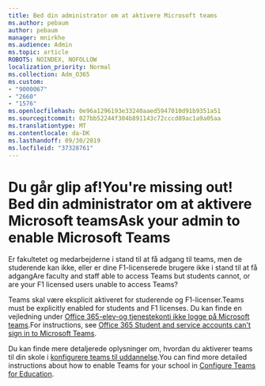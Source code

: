 ```yaml
---
title: Bed din administrator om at aktivere Microsoft teams
ms.author: pebaum
author: pebaum
manager: mnirkhe
ms.audience: Admin
ms.topic: article
ROBOTS: NOINDEX, NOFOLLOW
localization_priority: Normal
ms.collection: Adm_O365
ms.custom:
- "9000067"
- "2660"
- "1576"
ms.openlocfilehash: 0e96a1296193e33240aaed5947010d91b9351a51
ms.sourcegitcommit: 027bb52244f304b891143c72cccd89ac1a9a05aa
ms.translationtype: MT
ms.contentlocale: da-DK
ms.lasthandoff: 09/30/2019
ms.locfileid: "37328761"
---
```

# <a name="youre-missing-out-ask-your-admin-to-enable-microsoft-teams"></a><span data-ttu-id="27be5-102">Du går glip af!</span><span class="sxs-lookup"><span data-stu-id="27be5-102">You're missing out!</span></span> <span data-ttu-id="27be5-103">Bed din administrator om at aktivere Microsoft teams</span><span class="sxs-lookup"><span data-stu-id="27be5-103">Ask your admin to enable Microsoft Teams</span></span>

<span data-ttu-id="27be5-104">Er fakultetet og medarbejderne i stand til at få adgang til teams, men de studerende kan ikke, eller er dine F1-licenserede brugere ikke i stand til at få adgang</span><span class="sxs-lookup"><span data-stu-id="27be5-104">Are faculty and staff able to access Teams but students cannot, or are your F1 licensed users unable to access Teams?</span></span>

<span data-ttu-id="27be5-105">Teams skal være eksplicit aktiveret for studerende og F1-licenser.</span><span class="sxs-lookup"><span data-stu-id="27be5-105">Teams must be explicitly enabled for students and F1 licenses.</span></span> <span data-ttu-id="27be5-106">Du kan finde en vejledning under [Office 365-elev-og tjenestekonti ikke logge på Microsoft teams](https://docs.microsoft.com/microsoftteams/troubleshoot/teams-sign-in/office-365-accounts-cannot-sign-in).</span><span class="sxs-lookup"><span data-stu-id="27be5-106">For instructions, see [Office 365 Student and service accounts can't sign in to Microsoft Teams](https://docs.microsoft.com/microsoftteams/troubleshoot/teams-sign-in/office-365-accounts-cannot-sign-in).</span></span> 

<span data-ttu-id="27be5-107">Du kan finde mere detaljerede oplysninger om, hvordan du aktiverer teams til din skole i [konfigurere teams til uddannelse](https://docs.microsoft.com/microsoft-365/education/deploy/set-up-teams-for-education).</span><span class="sxs-lookup"><span data-stu-id="27be5-107">You can find more detailed instructions about how to enable Teams for your school in [Configure Teams for Education](https://docs.microsoft.com/microsoft-365/education/deploy/set-up-teams-for-education).</span></span> 